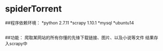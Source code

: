 # spiderTorrent
##程序依赖环境：
*python 2.7.11
*scrapy 1.10.1
*mysql
*ubuntu14 
##
##功能：
爬取某网站的所有你懂的先锋下载链接、图片、以及小说等文件
结果存入scrapy中
